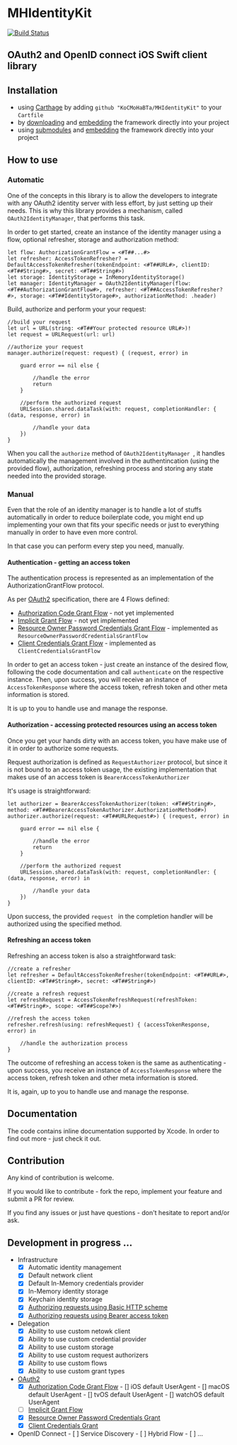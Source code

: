 # MHIdentityKit

[![Build Status](https://www.bitrise.io/app/e4aae8e132be2cf8/status.svg?token=FHpa_DLw0GpS-_rbXunbYQ&branch=master)](https://www.bitrise.io/app/e4aae8e132be2cf8)

## OAuth2 and OpenID connect iOS Swift client library

## Installation

[embedding]:
https://developer.apple.com/library/content/technotes/tn2435/_index.html#//apple_ref/doc/uid/DTS40017543-CH1-PROJ_CONFIG-APPS_WITH_MULTIPLE_XCODE_PROJECTS

- using [Carthage](https://github.com/Carthage/Carthage) by adding `github "KoCMoHaBTa/MHIdentityKit"` to your `Cartfile`
- by [downloading](https://github.com/KoCMoHaBTa/MHIdentityKit/releases) and [embedding] the framework directly into your project
- using [submodules](http://git-scm.com/docs/git-submodule) and [embedding] the framework directly into your project

## How to use

### Automatic

One of the concepts in this library is to allow the developers to integrate with any OAuth2 identity server with less effort, by just setting up their needs. This is why this library provides a mechanism, called `OAuth2IdentityManager`, that performs this task.

In order to get started, create an instance of the identity manager using a flow, optional refresher, storage and authorization method:

	let flow: AuthorizationGrantFlow = <#T##...#>
    let refresher: AccessTokenRefresher? = DefaultAccessTokenRefresher(tokenEndpoint: <#T##URL#>, clientID: <#T##String#>, secret: <#T##String#>)
    let storage: IdentityStorage = InMemoryIdentityStorage()
    let manager: IdentityManager = OAuth2IdentityManager(flow: <#T##AuthorizationGrantFlow#>, refresher: <#T##AccessTokenRefresher?#>, storage: <#T##IdentityStorage#>, authorizationMethod: .header)
    
Build, authorize and perform your your request:

	//build your request
	let url = URL(string: <#T##Your protected resource URL#>)!
    let request = URLRequest(url: url)
    
    //authorize your request
    manager.authorize(request: request) { (request, error) in
        
        guard error == nil else {
            
            //handle the error
            return
        }
        
        //perform the authorized request
        URLSession.shared.dataTask(with: request, completionHandler: { (data, response, error) in
            
            //handle your data
        })
    }
    
    
When you call the `authorize` method of `OAuth2IdentityManager `, it handles automatically the management involved in the authentincation (using the provided flow), authorization, refreshing process and storing any state needed into the provided storage.

### Manual

Even that the role of an identity manager is to handle a lot of stuffs automatically in order to reduce boilerplate code, you might end up implementing your own that fits your specific needs or just to everything manually in order to have even more control.

In that case you can perform every step you need, manually.

#### Authentication - getting an access token

The authentication process is represented as an implementation of the AuthorizationGrantFlow protocol.

As per [OAuth2](https://tools.ietf.org/html/rfc6749) specification, there are 4 Flows defined:

- [Authorization Code Grant Flow](https://tools.ietf.org/html/rfc6749#section-4.1) - not yet implemented
- [Implicit Grant Flow](https://tools.ietf.org/html/rfc6749#section-4.2) - not yet implemented
- [Resource Owner Password Credentials Grant Flow](https://tools.ietf.org/html/rfc6749#section-4.3) - implemented as `ResourceOwnerPasswordCredentialsGrantFlow`
- [Client Credentials Grant Flow](https://tools.ietf.org/html/rfc6749#section-4.4) - implemented as `ClientCredentialsGrantFlow`

In order to get an access token - just create an instance of the desired flow, following the code documentation and call `authenticate` on the respective instance. Then, upon success, you will receive an instance of `AccessTokenResponse` where the access token, refresh token and other meta information is stored. 

It is up to you to handle use and manage the response.
 
#### Authorization - accessing protected resources using an access token

Once you get your hands dirty with an access token, you have make use of it in order to authorize some requests.

Request authorization is defined as `RequestAuthorizer` protocol, but since it is not bound to an access token usage, the existing implementation that makes use of an access token is `BearerAccessTokenAuthorizer`

It's usage is straightforward:

	let authorizer = BearerAccessTokenAuthorizer(token: <#T##String#>, method: <#T##BearerAccessTokenAuthorizer.AuthorizationMethod#>)
    authorizer.authorize(request: <#T##URLRequest#>) { (request, error) in
        
        guard error == nil else {
            
            //handle the error
            return
        }
        
        //perform the authorized request
        URLSession.shared.dataTask(with: request, completionHandler: { (data, response, error) in
            
            //handle your data
        })
    }
    
Upon success, the provided `request ` in the completion handler will be authorized using the specified method.

#### Refreshing an access token 

Refreshing an access token is also a straightforward task:

	//create a refresher
    let refresher = DefaultAccessTokenRefresher(tokenEndpoint: <#T##URL#>, clientID: <#T##String#>, secret: <#T##String#>)
    
    //create a refresh request
    let refreshRequest = AccessTokenRefreshRequest(refreshToken: <#T##String#>, scope: <#T##Scope?#>)
    
    //refresh the access token
    refresher.refresh(using: refreshRequest) { (accessTokenResponse, error) in
        
        //handle the authorization process
    }
    
The outcome of refreshing an access token is the same as authenticating - upon success, you receive an instance of `AccessTokenResponse` where the access token, refresh token and other meta information is stored.   

It is, again, up to you to handle use and manage the response.

## Documentation

The code contains inline documentation supported by Xcode. In order to find out more - just check it out. 

## Contribution

Any kind of contribution is welcome.

If you would like to contribute - fork the repo, implement your feature and submit a PR for review.

If you find any issues or just have questions - don't hesitate to report and/or ask.

## Development in progress ...

- Infrastructure
    - [X] Automatic identity management
    - [x] Default network client
    - [x] Default In-Memory credentials provider
    - [x] In-Memory identity storage  
    - [x] Keychain identity storage  
    - [x] [Authorizing requests using Basic HTTP scheme](https://tools.ietf.org/html/rfc2617#section-2)
    - [x] [Authorizing requests using Bearer access token](https://tools.ietf.org/html/rfc6750#section-2)

- Delegation
    - [x] Ability to use custom netowk client
    - [x] Ability to use custom credential provider
    - [x] Ability to use custom storage
    - [x] Ability to use custom request authorizers
    - [x] Ability to use custom flows
    - [x] Ability to use custom grant types

- [OAuth2](https://tools.ietf.org/html/rfc6749)
	- [x] [Authorization Code Grant Flow](https://tools.ietf.org/html/rfc6749#section-4.1)
            - [] iOS default UserAgent
            - [] macOS default UserAgent
            - [] tvOS default UserAgent
            - [] watchOS default UserAgent
	- [ ] [Implicit Grant Flow](https://tools.ietf.org/html/rfc6749#section-4.2)
	- [x] [Resource Owner Password Credentials Grant](https://tools.ietf.org/html/rfc6749#section-4.3)
	- [x] [Client Credentials Grant](https://tools.ietf.org/html/rfc6749#section-4.4)

- OpenID Connect
        - [ ] Service Discovery
        - [ ] Hybrid Flow
        - [ ] ...
